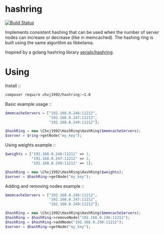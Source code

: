 hashring
============================

[![Build Status](https://travis-ci.org/chxj1992/hashring.svg?branch=master)](https://travis-ci.org/chxj1992/hashring)

Implements consistent hashing that can be used when
the number of server nodes can increase or decrease (like in memcached).
The hashing ring is built using the same algorithm as libketama.

Inspired by a golang hashring library [serialx/hashring](https://github.com/serialx/hashring).


Using
============================

Install ::

```bash
composer require chxj1992/hashring:~1.0
```

Basic example usage ::

```php
$memcacheServers = ["192.168.0.246:11212",
                    "192.168.0.247:11212",
                    "192.168.0.249:11212"];

$hashRing = new \Chxj1992\HashRing\HashRing($memcacheServers);
$server = $ring->getNode("my_key");
```

Using weights example ::

```php
$weights = ["192.168.0.246:11212" => 1,
            "192.168.0.247:11212" => 2,
            "192.168.0.249:11212" => 1];

$hashRing = new \Chxj1992\HashRing\HashRing($weights);
$server = $hashRing->getNode("my_key");
```

Adding and removing nodes example ::

```php
$memcacheServers = ["192.168.0.246:11212",
                    "192.168.0.247:11212",
                    "192.168.0.249:11212"];

$hashRing = new \Chxj1992\HashRing\HashRing($memcacheServers);
$hashRing = $hashRing->removeNode("192.168.0.246:11212");
$hashRing = $hashRing->addNode("192.168.0.250:11212");
$server = $hashRing->getNode("my_key");
```
